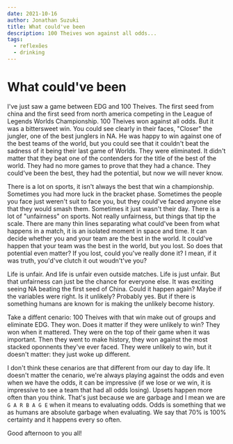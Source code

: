 ```yaml
---
date: 2021-10-16
author: Jonathan Suzuki
title: What could've been
description: 100 Theives won against all odds...
tags:
  - reflexões
  - drinking
---
```


# What could've been

I've just saw a game between EDG and 100 Theives. The first seed from china and the first seed from north america competing in the League of Legends Worlds Championship. 100 Theives won against all odds. But it was a bittersweet win. You could see clearly in their faces, "Closer" the jungler, one of the best junglers in NA. He was happy to win against one of the best teams of the world, but you could see that it couldn't beat the sadness of it being their last game of Worlds. They were eliminated. It didn't matter that they beat one of the contenders for the title of the best of the world. They had no more games to prove that they had a chance. They could've been the best, they had the potential, but now we will never know.

There is a lot on sports, it isn't always the best that win a championship. Sometimes you had more luck in the bracket phase. Sometimes the people you face just weren't suit to face you, but they could've faced anyone else that they would smash them. Sometimes it just wasn't their day. There is a lot of "unfairness" on sports. Not really unfairness, but things that tip the scale. There are many thin lines separating what could've been from what happens in a match, it is an isolated moment in space and time. It can decide whether you and your team are the best in the world. It could've happen that your team was the best in the world, but you lost. So does that potential even matter? If you lost, could you've really done it? I mean, if it was truth, you'd've clutch it out woudn't've you?

Life is unfair. And life is unfair even outside matches. Life is just unfair. But that unfairness can just be the chance for everyone else. It was exciting seeing NA beating the first seed of China. Could it happen again? Maybe if the variables were right. Is it unlikely? Probably yes. But if there is something humans are known for is making the unlikely become history.

Take a diffent cenario: 100 Theives with that win make out of groups and eliminate EDG. They won. Does it matter if they were unlikely to win? They won when it mattered. They were on the top of their game when it was important. Then they went to make history, they won against the most stacked oponnents they've ever faced. They were unlikely to win, but it doesn't matter: they just woke up different.

I don't think these cenarios are that different from our day to day life. It doesn't matter the cenario, we're always playing against the odds and even when we have the odds, it can be impressive (if we lose or we win, it is impressive to see a team that had all odds losing). Upsets happen more often than you think. That's just because we are garbage and I mean we are `G A R B A G E` when it means to evaluating odds. Odds is something that we as humans are absolute garbage when evaluating. We say that 70% is 100% certainty and it happens every so often.

Good afternoon to you all!
